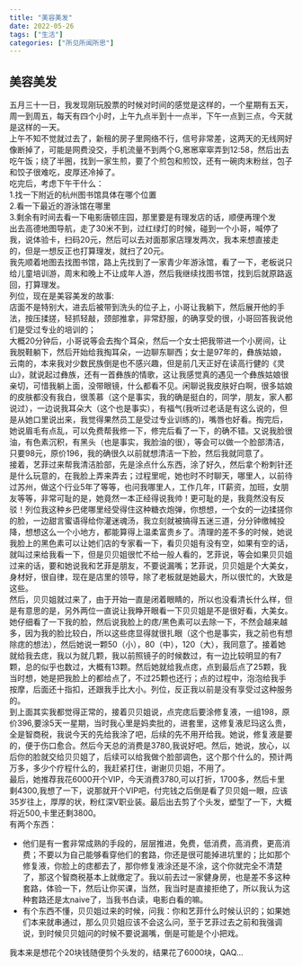 ```yaml
---
title: "美容美发"
date: 2022-05-26
tags: ["生活"]
categories: ["所见所闻所思"]
---
```


## 美容美发
五月三十一日，我发现刚玩股票的时候对时间的感觉是这样的，一个星期有五天，周一到周五，每天有四个小时，上午九点半到十一点半，下午一点到三点，今天就是这样的一天。  
上午不知不觉就过去了，新租的房子里网络不行，信号非常差，这两天的无线网好像断掉了，可能是网费没交，手机流量不到两个G,窸窸窣窣弄到12:58，然后出去吃午饭；绕了半圈，找到一家生煎，要了个煎包和煎饺，还有一碗肉末粉丝，包子和饺子很难吃，皮厚还冷掉了。  
吃完后，考虑下午干什么：  
1.找一下附近的杭州图书馆具体在哪个位置  
2.看一下最近的游泳馆在哪里  
3.剩余有时间去看一下电影唐顿庄园，那里要是有理发店的话，顺便再理个发  
出去高德地图导航，走了30米不到，过红绿灯的时候，碰到一个小哥，喊停了我，说体验卡，扫码20元，然后可以去对面那家店理发两次，我本来想直接走的，但是一想反正也打算理发，就扫了20元。  
我先顺着地图去找图书馆，路上先找到了一家青少年游泳馆，看了一下，老板说只给儿童培训游，周末和晚上不让成年人游，然后我继续找图书馆，找到后就原路返回，打算理发。  
列位，现在是美容美发的故事:  
店面不是特别大，进去后被带到洗头的位子上，小哥让我躺下，然后展开他的手法，按压揉搓，轻抓轻敲，颈部推拿，非常舒服，的确享受的很，小哥回答我说他们是受过专业的培训的；  
大概20分钟后，小哥说等会去掏个耳朵，然后一个女士把我带进一个小房间，让我脱鞋躺下，然后开始给我掏耳朵，一边聊东聊西；女士是97年的，彝族姑娘，云南的，本来我对少数民族倒是也不感兴趣，但是前几天正好在读高行健的《灵山》，就说起过彝族，还有一首彝族的情歌，这让我感觉真的遇见一个彝族姑娘很亲切，可惜我躺上面，没带眼镜，什么都看不见。闲聊说我皮肤好白啊，很多姑娘的皮肤都没有我白，很羡慕（这个是事实，我的确是挺白的，同学，朋友，家人都说过），一边说我耳朵大（这个也是事实），有福气(我听过老话是有这么说的，但是从她口里说出来，我觉得果然员工是受过专业训练的)，嘴唇也好看。掏完后，她说眉毛有点乱，可以免费帮我修一下，修完后看了一下，的确不错。又说我脸很油，有色素沉积，有黑头（也是事实，我脸油的很），等会可以做一个脸部清洁，只要98元，原价196，我的确很久以前就想清洁一下脸，然后我就同意了。  
接着，艺菲过来帮我清洁脸部，先是涂点什么东西，涂了好久，然后拿个粉刺针还是什么玩意的，在我脸上弄来弄去；过程里呢，她也时不时聊天，哪里人，以前待过苏州，做这个行业5年了等等，也问我哪里人，工作几年，IT薪资，加班，女朋友等等，非常可耻的是，她竟然一本正经得说我帅！更可耻的是，我竟然没有反驳！列位我这种乡巴佬哪里经受得住这种糖衣炮弹，你想想，一个女的一边揉搓你的脸，一边甜言蜜语得给你灌迷魂汤，我立刻就被搞得五迷三道，分分钟缴械投降，想想这么一个小地方，都能算得上温柔富贵乡了。清理的差不多的时候，她说我脸上的黑色素可以让她们店的专家看一下，看贝贝姐有没有空，如果有空的话，就叫过来给我看一下，但是贝贝姐很忙不给一般人看的，艺菲说，等会如果贝贝姐过来的话，要和她说我和艺菲是朋友，不要说漏嘴；艺菲说，贝贝姐是个大美女，身材好，很自律，现在是店里的领导，除了老板就是她最大，所以很忙的，大致是这些。  
然后，贝贝姐就过来了，由于开始一直是闭着眼睛的，所以也没看清长什么样，但是有意思的是，另外两位一直说让我睁开眼看一下贝贝姐是不是很好看，大美女。她仔细看了一下我的脸，然后说我脸上的痣/黑色素可以去除一下，不然会越来越多，因为我的脸比较白，所以这些痣显得就很扎眼（这个也是事实，我之前也有想除痣的想法），然后她说一颗50（小），80（中），120（大），我同意了。接着她就给我去痣，我以为就几颗，我以前照镜子的时候数过，有一边比较明显的有7颗，总的似乎也数过，大概有13颗。然后她就给我点痣，点到最后点了25颗，我当时想，她是把我脸上的都给点了，不过25颗也还行；点的过程中，泡泡给我手按摩，后面还十指扣，还跟我手比大小。列位，反正我以前是没有享受过这种服务的。  
到上面其实我都觉得正常的，接着贝贝姐说，点完痣后要涂修复液，一组198，原价396,要涂5天一星期，当时我心里是妈卖批的，进套里，这修复液尼玛这么贵，全是智商税，我说今天的先给我涂了吧，后续的先不用开给我。她说，修复液是要的，便于伤口愈合。然后今天总的消费是3780,我说好吧。然后，她说，放心，以后你的脸就交给贝贝姐了，后续可以给我做个脸部调色，这个那个什么的，预计两万多，多少个疗程什么的，我赶紧打住，谢谢贝贝姐，不用了。  
最后，她推荐我花6000开个VIP，今天消费3780,可以打折，1700多，然后卡里剩4300,我想了一下，说那就开个VIP吧，付完钱之后倒是看了贝贝姐一眼，应该35岁往上，厚厚的状，粉红深V职业装。最后出去剪了个头发，塑型了一下，大概将近500,卡里还剩3800。  
有两个东西：  
* 他们是有一套非常成熟的手段的，层层推进，免费，低消费，高消费，更高消费；不要以为自己能够看穿他们的套路，你还是很可能掉进坑里的；比如那个修复液，你脸上的痣都去了，那你修复液涂还是不涂，这个你就完全不清楚了，那这个智商税基本上就缴定了。我以前去过一家健身房，也是差不多这种套路，体验一下，然后让你买课，当然，我当时是直接拒绝了，所以我认为这种套路还是太naive了，当我书白读，电影白看的嘛。  
* 有个东西不懂，贝贝姐过来的时候，问我：你和艺菲什么时候认识的；如果她们本来就串通过，那么贝贝姐应该不会这么问，至于艺菲过去之前和我强调说，到时候贝贝姐问的时候不要说漏嘴，倒是可能是个小把戏。  


我本来是想花个20块钱随便剪个头发的，结果花了6000块，QAQ...  

